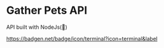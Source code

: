 # Gather Pets API
API built with NodeJs(:hammer:)


https://badgen.net/badge/icon/terminal?icon=terminal&label
